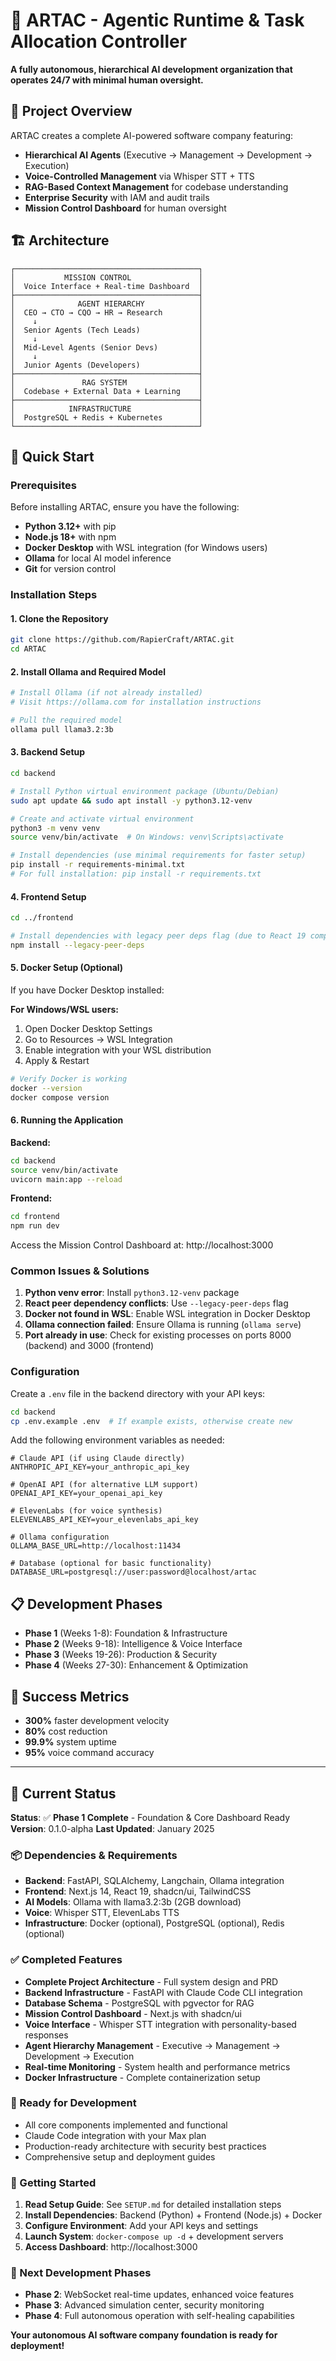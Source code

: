 # 🤖 ARTAC - Agentic Runtime & Task Allocation Controller

**A fully autonomous, hierarchical AI development organization that operates 24/7 with minimal human oversight.**

## 🎯 Project Overview

ARTAC creates a complete AI-powered software company featuring:
- **Hierarchical AI Agents** (Executive → Management → Development → Execution)
- **Voice-Controlled Management** via Whisper STT + TTS
- **RAG-Based Context Management** for codebase understanding
- **Enterprise Security** with IAM and audit trails
- **Mission Control Dashboard** for human oversight

## 🏗️ Architecture

```
┌─────────────────────────────────────────┐
│           MISSION CONTROL               │
│  Voice Interface + Real-time Dashboard  │
├─────────────────────────────────────────┤
│              AGENT HIERARCHY            │
│  CEO → CTO → CQO → HR → Research        │
│    ↓                                    │
│  Senior Agents (Tech Leads)             │
│    ↓                                    │
│  Mid-Level Agents (Senior Devs)         │
│    ↓                                    │
│  Junior Agents (Developers)             │
├─────────────────────────────────────────┤
│               RAG SYSTEM                │
│  Codebase + External Data + Learning    │
├─────────────────────────────────────────┤
│            INFRASTRUCTURE               │
│  PostgreSQL + Redis + Kubernetes        │
└─────────────────────────────────────────┘
```

## 🚀 Quick Start

### Prerequisites

Before installing ARTAC, ensure you have the following:

- **Python 3.12+** with pip
- **Node.js 18+** with npm
- **Docker Desktop** with WSL integration (for Windows users)
- **Ollama** for local AI model inference
- **Git** for version control

### Installation Steps

#### 1. Clone the Repository

```bash
git clone https://github.com/RapierCraft/ARTAC.git
cd ARTAC
```

#### 2. Install Ollama and Required Model

```bash
# Install Ollama (if not already installed)
# Visit https://ollama.com for installation instructions

# Pull the required model
ollama pull llama3.2:3b
```

#### 3. Backend Setup

```bash
cd backend

# Install Python virtual environment package (Ubuntu/Debian)
sudo apt update && sudo apt install -y python3.12-venv

# Create and activate virtual environment
python3 -m venv venv
source venv/bin/activate  # On Windows: venv\Scripts\activate

# Install dependencies (use minimal requirements for faster setup)
pip install -r requirements-minimal.txt
# For full installation: pip install -r requirements.txt
```

#### 4. Frontend Setup

```bash
cd ../frontend

# Install dependencies with legacy peer deps flag (due to React 19 compatibility)
npm install --legacy-peer-deps
```

#### 5. Docker Setup (Optional)

If you have Docker Desktop installed:

**For Windows/WSL users:**
1. Open Docker Desktop Settings
2. Go to Resources → WSL Integration
3. Enable integration with your WSL distribution
4. Apply & Restart

```bash
# Verify Docker is working
docker --version
docker compose version
```

#### 6. Running the Application

**Backend:**
```bash
cd backend
source venv/bin/activate
uvicorn main:app --reload
```

**Frontend:**
```bash
cd frontend
npm run dev
```

Access the Mission Control Dashboard at: http://localhost:3000

### Common Issues & Solutions

1. **Python venv error**: Install `python3.12-venv` package
2. **React peer dependency conflicts**: Use `--legacy-peer-deps` flag
3. **Docker not found in WSL**: Enable WSL integration in Docker Desktop
4. **Ollama connection failed**: Ensure Ollama is running (`ollama serve`)
5. **Port already in use**: Check for existing processes on ports 8000 (backend) and 3000 (frontend)

### Configuration

Create a `.env` file in the backend directory with your API keys:

```bash
cd backend
cp .env.example .env  # If example exists, otherwise create new
```

Add the following environment variables as needed:

```env
# Claude API (if using Claude directly)
ANTHROPIC_API_KEY=your_anthropic_api_key

# OpenAI API (for alternative LLM support)
OPENAI_API_KEY=your_openai_api_key

# ElevenLabs (for voice synthesis)
ELEVENLABS_API_KEY=your_elevenlabs_api_key

# Ollama configuration
OLLAMA_BASE_URL=http://localhost:11434

# Database (optional for basic functionality)
DATABASE_URL=postgresql://user:password@localhost/artac
```

## 📋 Development Phases

- **Phase 1** (Weeks 1-8): Foundation & Infrastructure
- **Phase 2** (Weeks 9-18): Intelligence & Voice Interface  
- **Phase 3** (Weeks 19-26): Production & Security
- **Phase 4** (Weeks 27-30): Enhancement & Optimization

## 🎯 Success Metrics

- **300%** faster development velocity
- **80%** cost reduction
- **99.9%** system uptime
- **95%** voice command accuracy

---

## 🎯 Current Status

**Status**: ✅ **Phase 1 Complete** - Foundation & Core Dashboard Ready
**Version**: 0.1.0-alpha
**Last Updated**: January 2025

### 📦 Dependencies & Requirements

- **Backend**: FastAPI, SQLAlchemy, Langchain, Ollama integration
- **Frontend**: Next.js 14, React 19, shadcn/ui, TailwindCSS
- **AI Models**: Ollama with llama3.2:3b (2GB download)
- **Voice**: Whisper STT, ElevenLabs TTS
- **Infrastructure**: Docker (optional), PostgreSQL (optional), Redis (optional)

### ✅ Completed Features
- **Complete Project Architecture** - Full system design and PRD
- **Backend Infrastructure** - FastAPI with Claude Code CLI integration
- **Database Schema** - PostgreSQL with pgvector for RAG
- **Mission Control Dashboard** - Next.js with shadcn/ui
- **Voice Interface** - Whisper STT integration with personality-based responses
- **Agent Hierarchy Management** - Executive → Management → Development → Execution
- **Real-time Monitoring** - System health and performance metrics
- **Docker Infrastructure** - Complete containerization setup

### 🔧 Ready for Development
- All core components implemented and functional
- Claude Code integration with your Max plan
- Production-ready architecture with security best practices
- Comprehensive setup and deployment guides

### 📖 Getting Started
1. **Read Setup Guide**: See `SETUP.md` for detailed installation steps
2. **Install Dependencies**: Backend (Python) + Frontend (Node.js) + Docker
3. **Configure Environment**: Add your API keys and settings
4. **Launch System**: `docker-compose up -d` + development servers
5. **Access Dashboard**: http://localhost:3000

### 🚀 Next Development Phases
- **Phase 2**: WebSocket real-time updates, enhanced voice features
- **Phase 3**: Advanced simulation center, security monitoring
- **Phase 4**: Full autonomous operation with self-healing capabilities

**Your autonomous AI software company foundation is ready for deployment!**